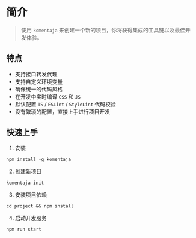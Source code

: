 # 简介

> 使用 `komentaja` 来创建一个新的项目，你将获得集成的工具链以及最佳开发体验。

## 特点

- 支持接口转发代理
- 支持自定义环境变量
- 确保统一的代码风格
- 在开发中实时编译 `CSS` 和 `JS`
- 默认配置 `TS` / `ESLint` / `StyleLint` 代码校验
- 没有繁琐的配置，直接上手进行项目开发

## 快速上手

1. 安装

```shell
npm install -g komentaja
```

2. 创建新项目

```shell
komentaja init
```

3. 安装项目依赖

```shell
cd project && npm install
```

4. 启动开发服务

```shell
npm run start
```

